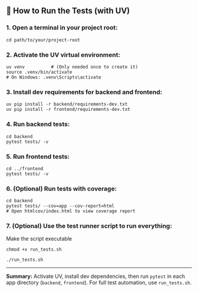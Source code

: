 ## 🧪 How to Run the Tests (with UV)

### **1. Open a terminal in your project root:**

```
cd path/to/your/project-root
```


### **2. Activate the UV virtual environment:**

```
uv venv          # (Only needed once to create it)
source .venv/bin/activate
# On Windows: .venv\Scripts\activate
```


### **3. Install dev requirements for backend and frontend:**

```
uv pip install -r backend/requirements-dev.txt
uv pip install -r frontend/requirements-dev.txt
```


### **4. Run backend tests:**

```
cd backend
pytest tests/ -v
```


### **5. Run frontend tests:**

```
cd ../frontend
pytest tests/ -v
```


### **6. (Optional) Run tests with coverage:**

```
cd backend
pytest tests/ --cov=app --cov-report=html
# Open htmlcov/index.html to view coverage report
```


### **7. (Optional) Use the test runner script to run everything:**
Make the script executable
```
chmod +x run_tests.sh
```

```
./run_tests.sh
```


***

**Summary:**
Activate UV, install dev dependencies, then run `pytest` in each app directory (`backend`, `frontend`). For full test automation, use `run_tests.sh`.
